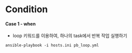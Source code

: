 # Condition

#### Case 1 - when

- loop 키워드를 이용하여, 하나의 task에서 반복 작업 실행하기

```
ansible-playbook -i hosts.ini pb_loop.yml
```